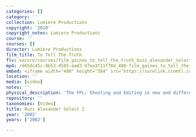 ```yaml
---
categories: []
category: ''
collection: Lumiere Productions
copyright: '2010'
copyright_notes: Lumiere Productions
course: ''
courses: []
director: Lumiere Productions
film_title: To Tell The Truth
flv: secure/courses/film_gaines_to_tell_the_truth_buzz_alexander_select_2.flv
mp4: /d65dc45c-0b53-4585-aad3-97ea3f11f78d_480-film_gaines_to_tell_the_truth_buzz_alexander_select_2.mp4
embed: <iframe width="480" height="384" src="https://surelink.ccnmtl.columbia.edu/video/?player=mp4_secure_stream&file=/d65dc45c-0b53-4585-aad3-97ea3f11f78d_480-film_gaines_to_tell_the_truth_buzz_alexander_select_2.mp4&width=480&height=360&poster=https://d369ay3g98xik5.cloudfront.net/thumbs/2016/11/17/d65dc45c-0b53-4585-aad3-97ea3f11f78d-00003.jpg&authtype=wind"></iframe>
location: ''
media: [video]
notes: ''
physical_description: 'The FPL: Shooting and Editing in new and different ways.'
repository: ''
taxonomies: [Video]
title: Buzz Alexander Select 2
year: '2002'
years: ['2002']

---
```

